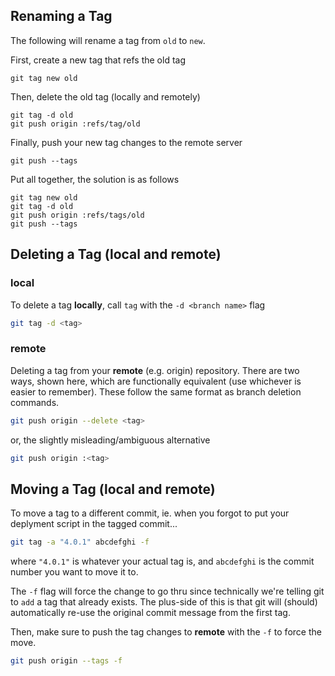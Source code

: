 ## Renaming a Tag
The following will rename a tag from `old` to `new`.

First, create a new tag that refs the old tag

```
git tag new old
```

Then, delete the old tag (locally and remotely)

```
git tag -d old
git push origin :refs/tag/old
```

Finally, push your new tag changes to the remote server

```
git push --tags
```

Put all together, the solution is as follows

```
git tag new old
git tag -d old
git push origin :refs/tags/old
git push --tags
```


## Deleting a Tag (local and remote)

### local
To delete a tag **locally**, call `tag` with the `-d <branch name>` flag

```bash
git tag -d <tag>
```

### remote

Deleting a tag from your **remote** (e.g. origin) repository. There are two ways, shown here, which are functionally equivalent (use whichever is easier to remember). These follow the same format as branch deletion commands.

```bash
git push origin --delete <tag>
```

or, the slightly misleading/ambiguous alternative

```bash
git push origin :<tag>
```

## Moving a Tag (local and remote)

To move a tag to a different commit, ie. when you forgot to put your deplyment script in the tagged commit...

```bash
git tag -a "4.0.1" abcdefghi -f
```

where `"4.0.1"` is whatever your actual tag is, and `abcdefghi` is the commit number you want to move it to.

The `-f` flag will force the change to go thru since technically we're telling git to `add` a tag that already exists. The plus-side of this is that git will (should) automatically re-use the original commit message from the first tag.

Then, make sure to push the tag changes to **remote** with the `-f` to force the move.

```bash
git push origin --tags -f
```
